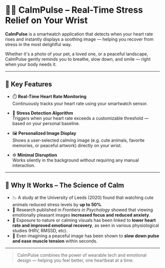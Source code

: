 # 🧘‍♀️ CalmPulse – Real-Time Stress Relief on Your Wrist

**CalmPulse** is a smartwatch application that detects when your heart rate rises and instantly displays a soothing image — helping you recover from stress in the most delightful way.

Whether it's a photo of your pet, a loved one, or a peaceful landscape, CalmPulse gently reminds you to breathe, slow down, and smile — right when your body needs it.

---

## 📲 Key Features

- ⏱️ **Real-Time Heart Rate Monitoring**  
  Continuously tracks your heart rate using your smartwatch sensor.

- 🚨 **Stress Detection Algorithm**  
  Triggers when your heart rate exceeds a customizable threshold — based on your personal baseline.

- 🖼️ **Personalized Image Display**  
  Shows a user-selected calming image (e.g. cute animals, favorite memories, or peaceful artwork) directly on your wrist.

- ⚙️ **Minimal Disruption**  
  Works silently in the background without requiring any manual interaction.

---

## 🔬 Why It Works – The Science of Calm

- 📉 A study at the University of Leeds (2020) found that watching cute animals reduced stress levels by **up to 50%**.
- 🧘 Research published in *Frontiers in Psychology* showed that viewing emotionally pleasant images **increased focus and reduced anxiety**.
- 🌿 Exposure to nature or calming visuals has been linked to **lower heart rate and improved emotional recovery**, as seen in various physiological studies (HRV, RMSSD, etc).
- 💖 Even imagining a peaceful image has been shown to **slow down pulse and ease muscle tension** within seconds.

---

> CalmPulse combines the power of wearable tech and emotional design — helping you feel better, one heartbeat at a time.

